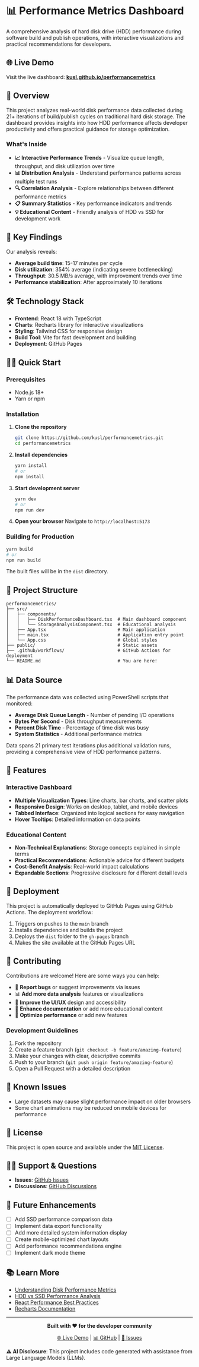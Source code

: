 # 📊 Performance Metrics Dashboard

A comprehensive analysis of hard disk drive (HDD) performance during software build and publish operations, with interactive visualizations and practical recommendations for developers.

## 🌐 Live Demo

Visit the live dashboard: **[kusl.github.io/performancemetrics](https://kusl.github.io/performancemetrics)**

## 📖 Overview

This project analyzes real-world disk performance data collected during 21+ iterations of build/publish cycles on traditional hard disk storage. The dashboard provides insights into how HDD performance affects developer productivity and offers practical guidance for storage optimization.

### What's Inside

- **📈 Interactive Performance Trends** - Visualize queue length, throughput, and disk utilization over time
- **📊 Distribution Analysis** - Understand performance patterns across multiple test runs
- **🔍 Correlation Analysis** - Explore relationships between different performance metrics
- **📋 Summary Statistics** - Key performance indicators and trends
- **💡 Educational Content** - Friendly analysis of HDD vs SSD for development work

## 🚀 Key Findings

Our analysis reveals:
- **Average build time**: 15-17 minutes per cycle
- **Disk utilization**: 354% average (indicating severe bottlenecking)
- **Throughput**: 30.5 MB/s average, with improvement trends over time
- **Performance stabilization**: After approximately 10 iterations

## 🛠️ Technology Stack

- **Frontend**: React 18 with TypeScript
- **Charts**: Recharts library for interactive visualizations
- **Styling**: Tailwind CSS for responsive design
- **Build Tool**: Vite for fast development and building
- **Deployment**: GitHub Pages

## 🏃‍♂️ Quick Start

### Prerequisites
- Node.js 18+ 
- Yarn or npm

### Installation

1. **Clone the repository**
   ```bash
   git clone https://github.com/kusl/performancemetrics.git
   cd performancemetrics
   ```

2. **Install dependencies**
   ```bash
   yarn install
   # or
   npm install
   ```

3. **Start development server**
   ```bash
   yarn dev
   # or
   npm run dev
   ```

4. **Open your browser**
   Navigate to `http://localhost:5173`

### Building for Production

```bash
yarn build
# or
npm run build
```

The built files will be in the `dist` directory.

## 📁 Project Structure

```
performancemetrics/
├── src/
│   ├── components/
│   │   ├── DiskPerformanceDashboard.tsx  # Main dashboard component
│   │   └── StorageAnalysisComponent.tsx  # Educational analysis
│   ├── App.tsx                           # Main application
│   ├── main.tsx                          # Application entry point
│   └── App.css                           # Global styles
├── public/                               # Static assets
├── .github/workflows/                    # GitHub Actions for deployment
└── README.md                             # You are here!
```

## 📊 Data Source

The performance data was collected using PowerShell scripts that monitored:
- **Average Disk Queue Length** - Number of pending I/O operations
- **Bytes Per Second** - Disk throughput measurements  
- **Percent Disk Time** - Percentage of time disk was busy
- **System Statistics** - Additional performance metrics

Data spans 21 primary test iterations plus additional validation runs, providing a comprehensive view of HDD performance patterns.

## 🎨 Features

### Interactive Dashboard
- **Multiple Visualization Types**: Line charts, bar charts, and scatter plots
- **Responsive Design**: Works on desktop, tablet, and mobile devices
- **Tabbed Interface**: Organized into logical sections for easy navigation
- **Hover Tooltips**: Detailed information on data points

### Educational Content
- **Non-Technical Explanations**: Storage concepts explained in simple terms
- **Practical Recommendations**: Actionable advice for different budgets
- **Cost-Benefit Analysis**: Real-world impact calculations
- **Expandable Sections**: Progressive disclosure for different detail levels

## 🚢 Deployment

This project is automatically deployed to GitHub Pages using GitHub Actions. The deployment workflow:

1. Triggers on pushes to the `main` branch
2. Installs dependencies and builds the project
3. Deploys the `dist` folder to the `gh-pages` branch
4. Makes the site available at the GitHub Pages URL

## 🤝 Contributing

Contributions are welcome! Here are some ways you can help:

- 🐛 **Report bugs** or suggest improvements via issues
- 📊 **Add more data analysis** features or visualizations  
- 🎨 **Improve the UI/UX** design and accessibility
- 📝 **Enhance documentation** or add more educational content
- 🔧 **Optimize performance** or add new features

### Development Guidelines

1. Fork the repository
2. Create a feature branch (`git checkout -b feature/amazing-feature`)
3. Make your changes with clear, descriptive commits
4. Push to your branch (`git push origin feature/amazing-feature`)
5. Open a Pull Request with a detailed description

## 🐛 Known Issues

- Large datasets may cause slight performance impact on older browsers
- Some chart animations may be reduced on mobile devices for performance

## 📜 License

This project is open source and available under the [MIT License](LICENSE).

## 🙋‍♂️ Support & Questions

- **Issues**: [GitHub Issues](https://github.com/kusl/performancemetrics/issues)
- **Discussions**: [GitHub Discussions](https://github.com/kusl/performancemetrics/discussions)

## 🎯 Future Enhancements

- [ ] Add SSD performance comparison data
- [ ] Implement data export functionality  
- [ ] Add more detailed system information display
- [ ] Create mobile-optimized chart layouts
- [ ] Add performance recommendations engine
- [ ] Implement dark mode theme

## 📚 Learn More

- [Understanding Disk Performance Metrics](https://docs.microsoft.com/en-us/windows-server/administration/windows-commands/typeperf)
- [HDD vs SSD Performance Analysis](https://www.crucial.com/articles/about-ssd/ssd-vs-hdd)
- [React Performance Best Practices](https://react.dev/learn/render-and-commit)
- [Recharts Documentation](https://recharts.org/en-US/)

---

<div align="center">

**Built with ❤️ for the developer community**

[🌐 Live Demo](https://kusl.github.io/performancemetrics) | [📊 GitHub](https://github.com/kusl/performancemetrics) | [🐛 Issues](https://github.com/kusl/performancemetrics/issues)

</div>

**⚠️ AI Disclosure**: This project includes code generated with assistance from Large Language Models (LLMs). 
